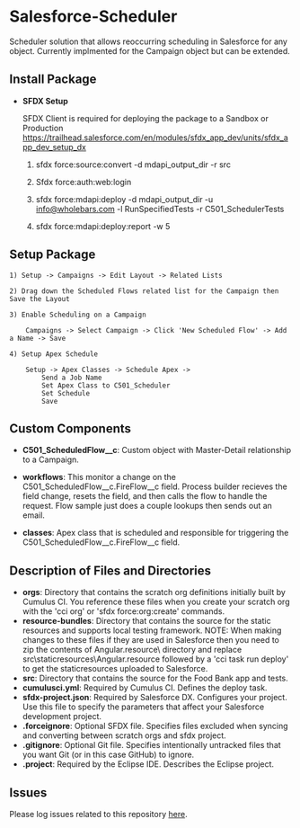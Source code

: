 Salesforce-Scheduler
====================

Scheduler solution that allows reoccurring scheduling in Salesforce for any object.  Currently implmented for the Campaign object but can be extended.

## Install Package

 * **SFDX Setup**
 
    SFDX Client is required for deploying the package to a Sandbox or Production
    https://trailhead.salesforce.com/en/modules/sfdx_app_dev/units/sfdx_app_dev_setup_dx

 	1) sfdx force:source:convert -d mdapi_output_dir -r src
	
	2) Sfdx force:auth:web:login
	
	3) sfdx force:mdapi:deploy -d mdapi_output_dir -u info@wholebars.com -l RunSpecifiedTests -r C501_SchedulerTests
	
	4) sfdx force:mdapi:deploy:report -w 5

## Setup Package

 	1) Setup -> Campaigns -> Edit Layout -> Related Lists

	2) Drag down the Scheduled Flows related list for the Campaign then Save the Layout

	3) Enable Scheduling on a Campaign
	
		Campaigns -> Select Campaign -> Click 'New Scheduled Flow' -> Add a Name -> Save

	4) Setup Apex Schedule

		Setup -> Apex Classes -> Schedule Apex -> 
			Send a Job Name
			Set Apex Class to C501_Scheduler
			Set Schedule
			Save
	

## Custom Components  

* **C501_ScheduledFlow__c**: Custom object with Master-Detail relationship to a Campaign.   

* **workflows**: This monitor a change on the C501_ScheduledFlow__c.FireFlow__c field.  Process builder recieves the field change, resets the field, and then calls the flow to handle the request.  Flow sample just does a couple lookups then sends out an email.

* **classes**: Apex class that is scheduled and responsible for triggering the C501_ScheduledFlow__c.FireFlow__c field.

## Description of Files and Directories  

* **orgs**: Directory that contains the scratch org definitions initially built by Cumulus CI. You reference these files when you create your scratch org with the 'cci org' or 'sfdx force:org:create' commands.
* **resource-bundles**: Directory that contains the source for the static resources and supports local testing framework.  NOTE: When making changes to these files if they are used in Salesforce then you need to zip the contents of Angular.resource\ directory and replace src\staticresources\Angular.resource followed by a 'cci task run deploy' to get the staticresources uploaded to Salesforce.  
* **src**: Directory that contains the source for the Food Bank app and tests.   
* **cumulusci.yml**:  Required by Cumulus CI.  Defines the deploy task. 
* **sfdx-project.json**: Required by Salesforce DX. Configures your project.  Use this file to specify the parameters that affect your Salesforce development project.
* **.forceignore**:  Optional SFDX file. Specifies files excluded when syncing and converting between scratch orgs and sfdx project.
* **.gitignore**:  Optional Git file. Specifies intentionally untracked files that you want Git (or in this case GitHub) to ignore.
* **.project**:  Required by the Eclipse IDE.  Describes the Eclipse project. 

 ## Issues

Please log issues related to this repository [here](https://github.com/501commons/Salesforce-Scheduler/issues).